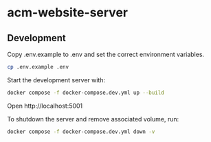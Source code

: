# acm-website-server

## Development

Copy .env.example to .env and set the correct environment variables.

```sh
cp .env.example .env
```

Start the development server with:

```sh
docker compose -f docker-compose.dev.yml up --build
```

Open http://localhost:5001

To shutdown the server and remove associated volume, run:

```sh
docker compose -f docker-compose.dev.yml down -v
```
